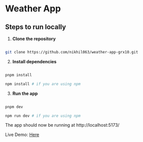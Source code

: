 # Weather App

## Steps to run locally

1. **Clone the repository**

```sh

git clone https://github.com/nikhil063/weather-app-grx10.git

```

2. **Install dependencies**

```sh

pnpm install

npm install # if you are using npm

```

3. **Run the app**

```sh

pnpm dev

npm run dev # if you are using npm

```

The app should now be running at http://localhost:5173/

Live Demo: [Here](https://weather-app-grx10.vercel.app/)